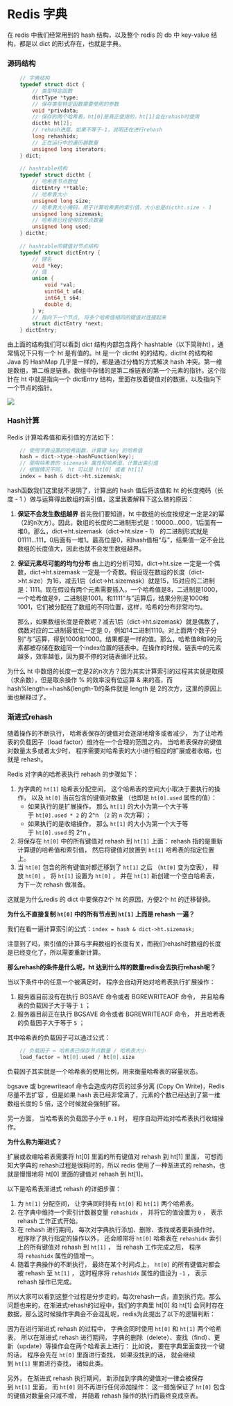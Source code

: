 # Redis 字典

在 redis 中我们经常用到的 hash 结构，以及整个 redis 的 db 中 key-value 结构，都是以 dict 的形式存在，也就是字典。

### 源码结构

```c
    // 字典结构
    typedef struct dict {
    	// 类型特定函数
        dictType *type; 
    	// 保存类型特定函数需要使用的参数
        void *privdata; 
    	// 保存的两个哈希表，ht[0]是真正使用的，ht[1]会在rehash时使用
        dictht ht[2]; 
    	// rehash进度，如果不等于-1，说明还在进行rehash
        long rehashidx;
    	// 正在运行中的遍历器数量
        unsigned long iterators; 
    } dict;
    
    // hashtable结构
    typedef struct dictht {
    	// 哈希表节点数组
        dictEntry **table; 
    	// 哈希表大小
        unsigned long size; 
    	// 哈希表大小掩码，用于计算哈希表的索引值，大小总是dictht.size - 1
        unsigned long sizemask; 
    	// 哈希表已经使用的节点数量
        unsigned long used; 
    } dictht;
    
    // hashtable的键值对节点结构
    typedef struct dictEntry {
    	// 键名
        void *key; 
    	// 值
        union {
            void *val;
            uint64_t u64;
            int64_t s64;
            double d;
        } v; 
    	// 指向下一个节点, 将多个哈希值相同的键值对连接起来
        struct dictEntry *next; 
    } dictEntry;
```    

由上面的结构我们可以看到 dict 结构内部包含两个 hashtable（以下简称ht），通常情况下只有一个 ht 是有值的。ht 是一个 dictht 的的结构，dictht 的结构和 Java 的 HashMap 几乎是一样的，都是通过分桶的方式解决 hash 冲突。第一维是数组，第二维是链表。数组中存储的是第二维链表的第一个元素的指针。这个指针在 ht 中就是指向一个 dictEntry 结构，里面存放着键值对的数据，以及指向下一个节点的指针。

![](https://user-gold-cdn.xitu.io/2020/1/26/16fe1be453d514a9?w=960&h=380&f=png&s=49305)

### Hash计算

Redis 计算哈希值和索引值的方法如下：

```c
    // 使用字典设置的哈希函数，计算键 key 的哈希值
    hash = dict->type->hashFunction(key);
    // 使用哈希表的 sizemask 属性和哈希值，计算出索引值
    // 根据情况不同， ht 可以是 ht[0] 或者 ht[1]
    index = hash & dict->ht.sizemask;
```    

hash函数我们这里就不说明了，计算出的 hash 值后将该值和 ht 的长度掩码（长度 - 1 ）做与运算得出数组的索引值，这里我要解释下这么做的原因：

1. **保证不会发生数组越界**
首先我们要知道，ht 中数组的长度按规定一定是2的幂（2的n次方）。因此，数组的长度的二进制形式是：10000…000，1后面有一堆0。那么，dict->ht.sizemask（dict->ht.size - 1） 的二进制形式就是01111…111，0后面有一堆1。最高位是0，和hash值相“与”，结果值一定不会比数组的长度值大，因此也就不会发生数组越界。
2. **保证元素尽可能的均匀分布**
由上边的分析可知，dict->ht.size 一定是一个偶数，dict->ht.sizemask 一定是一个奇数。假设现在数组的长度（dict->ht.size）为16，减去1后（dict->ht.sizemask）就是15，15对应的二进制是：1111。现在假设有两个元素需要插入，一个哈希值是8，二进制是1000，一个哈希值是9，二进制是1001。和1111“与”运算后，结果分别是1000和1001，它们被分配在了数组的不同位置，这样，哈希的分布非常均匀。

    那么，如果数组长度是奇数呢？减去1后（dict->ht.sizemask）就是偶数了，偶数对应的二进制最低位一定是 0，例如14二进制1110。对上面两个数子分别“与”运算，得到1000和1000。结果都是一样的值。那么，哈希值8和9的元素都被存储在数组同一个index位置的链表中。在操作的时候，链表中的元素越多，效率越低，因为要不停的对链表循环比较。

为什么 ht 中数组的长度一定是2的n次方？因为其实计算索引的过程其实就是取模（求余数），但是取余操作 % 的效率没有位运算 & 来的高，而 hash%length==hash&(length-1)的条件就是 length 是 2的次方，这里的原因上面也解释过了。

### 渐进式rehash

随着操作的不断执行， 哈希表保存的键值对会逐渐地增多或者减少， 为了让哈希表的负载因子（load factor）维持在一个合理的范围之内， 当哈希表保存的键值对数量太多或者太少时， 程序需要对哈希表的大小进行相应的扩展或者收缩，也就是 rehash。

Redis 对字典的哈希表执行 rehash 的步骤如下：

1. 为字典的 `ht[1]` 哈希表分配空间， 这个哈希表的空间大小取决于要执行的操作， 以及 `ht[0]` 当前包含的键值对数量 （也即是 `ht[0].used` 属性的值）：
    - 如果执行的是扩展操作， 那么 `ht[1]` 的大小为第一个大于等于 `ht[0].used * 2` 的 2^n （`2` 的 `n` 次方幂）；
    - 如果执行的是收缩操作， 那么 `ht[1]` 的大小为第一个大于等于 `ht[0].used` 的 2^n 。
2. 将保存在 `ht[0]` 中的所有键值对 rehash 到 `ht[1]` 上面： rehash 指的是重新计算键的哈希值和索引值， 然后将键值对放置到 `ht[1]` 哈希表的指定位置上。
3. 当 `ht[0]` 包含的所有键值对都迁移到了 `ht[1]` 之后 （`ht[0]` 变为空表）， 释放 `ht[0]` ， 将 `ht[1]` 设置为 `ht[0]` ， 并在 `ht[1]` 新创建一个空白哈希表， 为下一次 rehash 做准备。

这就是为什么redis 的 dict 中要保存2个 ht 的原因，方便2个 ht 的迁移替换。

**为什么不直接复制 `ht[0]` 中的所有节点到 `ht[1]` 上而是 rehash 一遍？**

我们在看一遍计算索引的公式：`index = hash & dict->ht.sizemask;` 

注意到了吗，索引值的计算与字典数组的长度有关，而我们rehash时数组的长度是已经变化了，所以需要重新计算。

**那么rehash的条件是什么呢，ht 达到什么样的数量redis会去执行rehash呢？**

当以下条件中的任意一个被满足时， 程序会自动开始对哈希表执行扩展操作：

1. 服务器目前没有在执行 BGSAVE 命令或者 BGREWRITEAOF 命令， 并且哈希表的负载因子大于等于 `1` ；
2. 服务器目前正在执行 BGSAVE 命令或者 BGREWRITEAOF 命令， 并且哈希表的负载因子大于等于 `5` ；

其中哈希表的负载因子可以通过公式：

```c
    // 负载因子 = 哈希表已保存节点数量 / 哈希表大小
    load_factor = ht[0].used / ht[0].size
```

负载因子其实就是一个哈希表的使用比例，用来衡量哈希表的容量状态。

bgsave 或 bgrewriteaof 命令会造成内存页的过多分离 (Copy On Write)，Redis 尽量不去扩容 ，但是如果 hash 表已经非常满了，元素的个数已经达到了第一维数组长度的 5 倍，这个时候就会强制扩容。

另一方面， 当哈希表的负载因子小于 `0.1` 时， 程序自动开始对哈希表执行收缩操作。

**为什么称为渐进式？**

扩展或收缩哈希表需要将 ht[0] 里面的所有键值对 rehash 到 ht[1] 里面， 可想而知大字典的 rehash过程是很耗时的，所以 redis 使用了一种渐进式的 rehash，也就是慢慢地将 ht[0] 里面的键值对 rehash 到 ht[1]。

以下是哈希表渐进式 rehash 的详细步骤：

1. 为 `ht[1]` 分配空间， 让字典同时持有 `ht[0]` 和 `ht[1]` 两个哈希表。
2. 在字典中维持一个索引计数器变量 `rehashidx` ， 并将它的值设置为 `0` ， 表示 rehash 工作正式开始。
3. 在 rehash 进行期间， 每次对字典执行添加、删除、查找或者更新操作时， 程序除了执行指定的操作以外， 还会顺带将 `ht[0]` 哈希表在 `rehashidx` 索引上的所有键值对 rehash 到 `ht[1]` ， 当 rehash 工作完成之后， 程序将 `rehashidx` 属性的值增一。
4. 随着字典操作的不断执行， 最终在某个时间点上， `ht[0]` 的所有键值对都会被 rehash 至 `ht[1]` ， 这时程序将 `rehashidx` 属性的值设为 `-1` ， 表示 rehash 操作已完成。

所以大家可以看到这整个过程是分步走的，每次rehash一点，直到执行完。那么问题也来的，在渐进式rehash的过程中，我们的字典里 ht[0] 和 ht[1] 会同时存在数据，那么这时候操作字典会不会混乱呢，redis为此提出了以下的逻辑判断：

因为在进行渐进式 rehash 的过程中， 字典会同时使用 `ht[0]` 和 `ht[1]` 两个哈希表， 所以在渐进式 rehash 进行期间， 字典的删除（delete）、查找（find）、更新（update）等操作会在两个哈希表上进行： 比如说， 要在字典里面查找一个键的话， 程序会先在 `ht[0]` 里面进行查找， 如果没找到的话， 就会继续到 `ht[1]` 里面进行查找， 诸如此类。

另外， 在渐进式 rehash 执行期间， 新添加到字典的键值对一律会被保存到 `ht[1]` 里面， 而 `ht[0]` 则不再进行任何添加操作： 这一措施保证了 `ht[0]` 包含的键值对数量会只减不增， 并随着 rehash 操作的执行而最终变成空表。